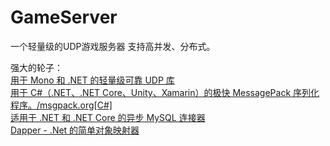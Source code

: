 # GameServer
一个轻量级的UDP游戏服务器  支持高并发、分布式。

  
强大的轮子：    
[用于 Mono 和 .NET 的轻量级可靠 UDP 库](https://github.com/RevenantX/LiteNetLib)  
[用于 C#（.NET、.NET Core、Unity、Xamarin）的极快 MessagePack 序列化程序。/msgpack.org[C#]](https://github.com/neuecc/MessagePack-CSharp)  
[适用于 .NET 和 .NET Core 的异步 MySQL 连接器](https://github.com/mysql-net/MySqlConnector)  
[Dapper - .Net 的简单对象映射器](https://github.com/DapperLib/Dapper)  
